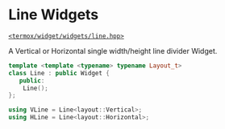 # Line Widgets

[`<termox/widget/widgets/line.hpp>`](../../../include/termox/widget/widgets/line.hpp)

A Vertical or Horizontal single width/height line divider Widget.

```cpp
template <template <typename> typename Layout_t>
class Line : public Widget {
   public:
    Line();
};

using VLine = Line<layout::Vertical>;
using HLine = Line<layout::Horizontal>;
```
